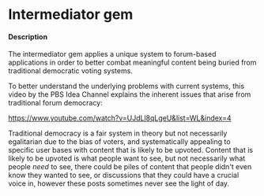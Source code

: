 # Intermediator gem

#### Description
The intermediator gem applies a unique system to forum-based applications in order to better combat meaningful content being buried from traditional democratic voting systems.

To better understand the underlying problems with current systems, this video by the PBS Idea Channel explains the inherent issues that arise from traditional forum democracy:

https://www.youtube.com/watch?v=UJdLl8qLgeU&list=WL&index=4  

Traditional democracy is a fair system in theory but not necessarily egalitarian due to the bias of voters, and systematically appealing to specific user bases with content that is likely to be upvoted. Content that is likely to be upvoted is what people want to see, but not necessarily what people _need_ to see, there could be piles of content that people didn't even know they wanted to see, or discussions that they could have a crucial voice in, however these posts sometimes never see the light of day.   

